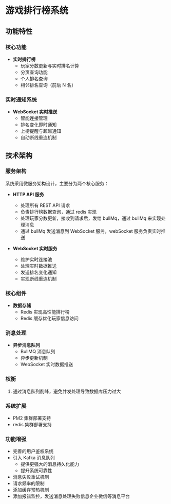 # 游戏排行榜系统

## 功能特性

### 核心功能

- **实时排行榜**
  - 玩家分数更新与实时排名计算
  - 分页查询功能
  - 个人排名查询
  - 相邻排名查询（前后 N 名）

### 实时通知系统

- **WebSocket 实时推送**
  - 智能连接管理
  - 排名变化即时通知
  - 上榜提醒与超越通知
  - 自动断线重连机制

## 技术架构

### 服务架构

系统采用微服务架构设计，主要分为两个核心服务：

- **HTTP API 服务**

  - 处理所有 REST API 请求
  - 负责排行榜数据查询，通过 redis 实现
  - 处理玩家分数更新，接收到请求后，发给 bullMq，通过 bullMq 来实现处理消息
  - 通过 bullMq 发送消息到 WebSocket 服务，webSocket 服务负责实时推送

- **WebSocket 实时服务**
  - 维护实时连接池
  - 处理实时数据推送
  - 发送排名变化通知
  - 实现断线重连机制

### 核心组件

- **数据存储**
  - Redis 实现高性能排行榜
  - Redis 缓存优化玩家信息访问

### 消息处理

- **异步消息队列**
  - BullMQ 消息队列
  - 异步更新机制
  - WebSocket 实时数据推送

### 权衡

1. 通过消息队列削峰，避免并发处理导致数据库压力过大

### 系统扩展

- PM2 集群部署支持
- redis 集群部署支持

### 功能增强

- 完善的用户鉴权系统
- 引入 Kafka 消息队列
  - 提供更强大的消息持久化能力
  - 提升系统可靠性
- 消息失败重试机制
- 请求频率的限制
- 添加缓存预热机制
- 添加报错监控，发送消息处理失败信息企业微信等消息平台
